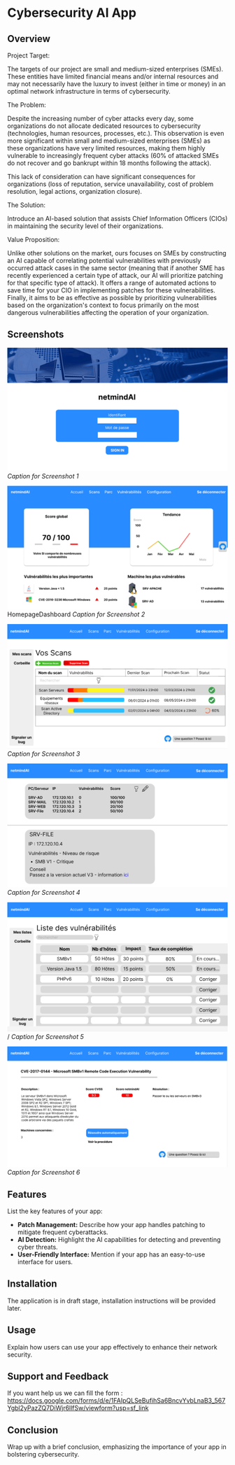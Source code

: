 # Cybersecurity AI App

## Overview

Project Target:

The targets of our project are small and medium-sized enterprises (SMEs). These entities have limited financial means and/or internal resources and may not necessarily have the luxury to invest (either in time or money) in an optimal network infrastructure in terms of cybersecurity.

The Problem:

Despite the increasing number of cyber attacks every day, some organizations do not allocate dedicated resources to cybersecurity (technologies, human resources, processes, etc.). This observation is even more significant within small and medium-sized enterprises (SMEs) as these organizations have very limited resources, making them highly vulnerable to increasingly frequent cyber attacks (60% of attacked SMEs do not recover and go bankrupt within 18 months following the attack).

This lack of consideration can have significant consequences for organizations (loss of reputation, service unavailability, cost of problem resolution, legal actions, organization closure).

The Solution:

Introduce an AI-based solution that assists Chief Information Officers (CIOs) in maintaining the security level of their organizations.

Value Proposition:

Unlike other solutions on the market, ours focuses on SMEs by constructing an AI capable of correlating potential vulnerabilities with previously occurred attack cases in the same sector (meaning that if another SME has recently experienced a certain type of attack, our AI will prioritize patching for that specific type of attack). It offers a range of automated actions to save time for your CIO in implementing patches for these vulnerabilities. Finally, it aims to be as effective as possible by prioritizing vulnerabilities based on the organization's context to focus primarily on the most dangerous vulnerabilities affecting the operation of your organization.

## Screenshots

![Screenshot 1](image/LoginPage.png)
*Caption for Screenshot 1*

![Screenshot 2](image/HomepageDashboard.png)
HomepageDashboard
*Caption for Screenshot 2*

![Screenshot 3](image/ScanList.png) 
*Caption for Screenshot 3*

![Screenshot 4](image/ITinfrastructure.png)
*Caption for Screenshot 4*

![Screenshot 5](image/VulnerabilityList.png) /
*Caption for Screenshot 5*

![Screenshot 6](image/VulnerabilityDetail.png)
*Caption for Screenshot 6*

## Features

List the key features of your app:

- **Patch Management:** Describe how your app handles patching to mitigate frequent cyberattacks.
- **AI Detection:** Highlight the AI capabilities for detecting and preventing cyber threats.
- **User-Friendly Interface:** Mention if your app has an easy-to-use interface for users.

## Installation

The application is in draft stage, installation instructions will be provided later.

## Usage

Explain how users can use your app effectively to enhance their network security.

## Support and Feedback
If you want help us we can fill the form :
https://docs.google.com/forms/d/e/1FAIpQLSeBufihSa6BncvYvbLnaB3_567Ygbl2yPazZQ7DiWjr6llfSw/viewform?usp=sf_link

## Conclusion

Wrap up with a brief conclusion, emphasizing the importance of your app in bolstering cybersecurity.

